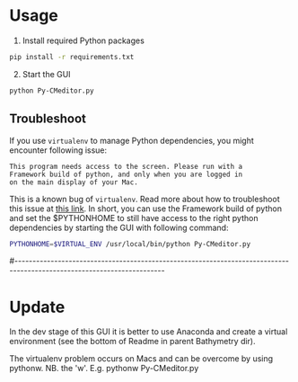 # Usage

1. Install required Python packages

```bash
pip install -r requirements.txt
```

2. Start the GUI

```bash
python Py-CMeditor.py
```

## Troubleshoot

If you use `virtualenv` to manage Python dependencies, you might encounter following
issue:

    This program needs access to the screen. Please run with a
    Framework build of python, and only when you are logged in
    on the main display of your Mac.

This is a known bug of `virtualenv`. Read more about how to troubleshoot this issue
at [this link](https://matplotlib.org/faq/osx_framework.html#osxframework-faq).
In short, you can use the Framework build of python and set the $PYTHONHOME
to still have access to the right python dependencies by starting the GUI with
following command:

```bash
PYTHONHOME=$VIRTUAL_ENV /usr/local/bin/python Py-CMeditor.py
```
#-----------------------------------------------------------------------------------------------------------------------

# Update

In the dev stage of this GUI it is better to use Anaconda and create a virtual environment (see the bottom of Readme in parent Bathymetry dir).

The virtualenv problem occurs on Macs and can be overcome by using pythonw. NB. the 'w'. E.g. 
    pythonw Py-CMeditor.py
